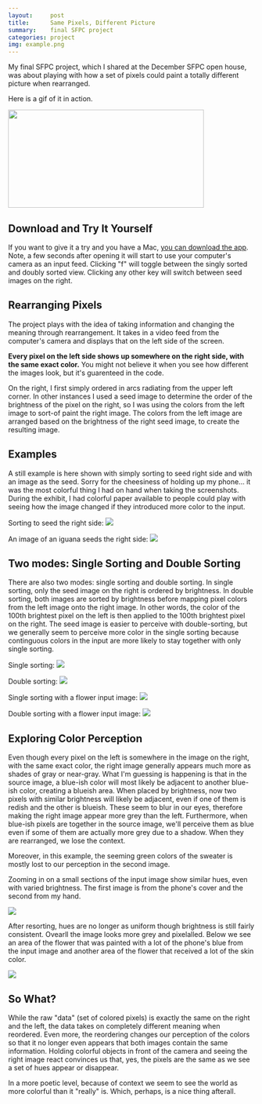 ```yaml
---
layout:     post
title:      Same Pixels, Different Picture
summary:    final SFPC project
categories: project
img: example.png
---
```


My final SFPC project, which I shared at the December SFPC open house, was about playing with how a set of pixels could paint a totally different picture when rearranged.  

Here is a gif of it in action. 

<img src="https://lh3.googleusercontent.com/PlY6sIs_FrtX0JxNV_ZGQDZDMGdvfs_12PIpOcWdpVDR=w1118-h416-no" alt="" height="200" width="400">

## Download and Try It Yourself
If you want to give it a try and you have a Mac, [you can download the app](https://www.dropbox.com/s/fm1a8jtj1sfw388/Archive.zip?dl=0). Note, a few seconds after opening it will start to use your computer's camera as an input feed. Clicking "f" will toggle between the singly sorted and doubly sorted view.  Clicking any other key will switch between seed images on the right. 

## Rearranging Pixels
The project plays with the idea of taking information and changing the meaning through rearrangement.  It takes in a video feed from the computer's camera and displays that on the left side of the screen.  

**Every pixel on the left side shows up somewhere on the right side, with the same exact color.** You might not believe it when you see how different the images look, but it's guarenteed in the code. 

On the right, I first simply ordered in arcs radiating from the upper left corner. In other instances I used a seed image to determine the order of the brightness of the pixel on the right, so I was using the colors from the left image to sort-of paint the right image.  The colors from the left image are arranged based on the brightness of the right seed image, to create the resulting image.  

## Examples
A still example is here shown with simply sorting to seed right side and with an image as the seed. Sorry for the cheesiness of holding up my phone... it was the most colorful thing I had on hand when taking the screenshots. During the exhibit, I had colorful paper available to people could play with seeing how the image changed if they introduced more color to the input.  

Sorting to seed the right side:
![](../../../../../images/pixels2.png)

An image of an iguana seeds the right side:
![](../../../../../images/pixels1.png)

## Two modes: Single Sorting and Double Sorting

There are also two modes: single sorting and double sorting. In single sorting, only the seed image on the right is ordered by brightness. In double sorting, both images are sorted by brightness before mapping pixel colors from the left image onto the right image. In other words, the color of the 100th brightest pixel on the left is then applied to the 100th brightest pixel on the right. The seed image is easier to perceive with double-sorting, but we generally seem to perceive more color in the single sorting because continguous colors in the input are more likely to stay together with only single sorting. 

Single sorting: 
![](../../../../../images/pixels2.png)

Double sorting: 
![](../../../../../images/pixels3.png)

Single sorting with a flower input image: 
![](../../../../../images/pixel4.png)

Double sorting with a flower input image:
![](../../../../../images/pixels5.png)

## Exploring Color Perception

Even though every pixel on the left is somewhere in the image on the right, with the same exact color, the right image generally appears much more as shades of gray or near-gray.  What I'm guessing is happening is that in the source image, a blue-ish color will most likely be adjacent to another blue-ish color, creating a blueish area. When placed by brightness, now two pixels with similar brightness will likely be adjacent, even if one of them is redish and the other is blueish. These seem to blur in our eyes, therefore making the right image appear more grey than the left. Furthermore, when blue-ish pixels are together in the source image, we'll perceive them as blue even if some of them are actually more grey due to a shadow. When they are rearranged, we lose the context.

Moreover, in this example, the seeming green colors of the sweater is mostly lost to our perception in the second image. 

Zooming in on a small sections of the input image show similar hues, even with varied brightness. The first image is from the phone's cover and the second from my hand. 

![](../../../../../images/pixels6.png)

After resorting, hues are no longer as uniform though brightness is still fairly consistent. Ovearll the image looks more grey and pixelalled. Below we see an area of the flower that was painted with a lot of the phone's blue from the input image and another area of the flower that received a lot of the skin color.

![](../../../../../images/pixels7.png)

## So What?
While the raw "data" (set of colored pixels) is exactly the same on the right and the left, the data takes on completely different meaning when reordered. Even more, the reordering changes our perception of the colors so that it no longer even appears that both images contain the same information. Holding colorful objects in front of the camera and seeing the right image react convinces us that, yes, the pixels are the same as we see a set of hues appear or disappear.

In a more poetic level, because of context we seem to see the world as more colorful than it "really" is.  Which, perhaps, is a nice thing afterall.

